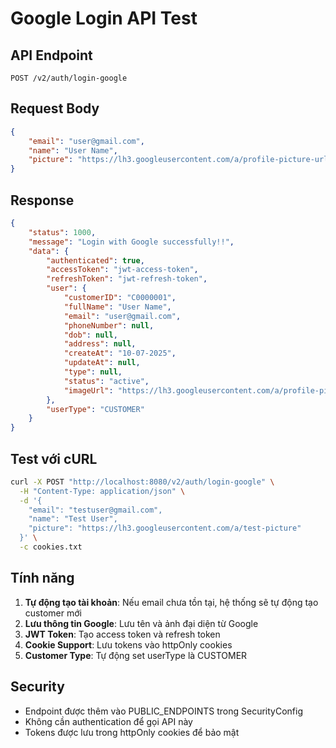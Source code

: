 # Google Login API Test

## API Endpoint
```
POST /v2/auth/login-google
```

## Request Body
```json
{
    "email": "user@gmail.com",
    "name": "User Name",
    "picture": "https://lh3.googleusercontent.com/a/profile-picture-url"
}
```

## Response
```json
{
    "status": 1000,
    "message": "Login with Google successfully!!",
    "data": {
        "authenticated": true,
        "accessToken": "jwt-access-token",
        "refreshToken": "jwt-refresh-token",
        "user": {
            "customerID": "C0000001",
            "fullName": "User Name",
            "email": "user@gmail.com",
            "phoneNumber": null,
            "dob": null,
            "address": null,
            "createAt": "10-07-2025",
            "updateAt": null,
            "type": null,
            "status": "active",
            "imageUrl": "https://lh3.googleusercontent.com/a/profile-picture-url"
        },
        "userType": "CUSTOMER"
    }
}
```

## Test với cURL
```bash
curl -X POST "http://localhost:8080/v2/auth/login-google" \
  -H "Content-Type: application/json" \
  -d '{
    "email": "testuser@gmail.com",
    "name": "Test User",
    "picture": "https://lh3.googleusercontent.com/a/test-picture"
  }' \
  -c cookies.txt
```

## Tính năng
1. **Tự động tạo tài khoản**: Nếu email chưa tồn tại, hệ thống sẽ tự động tạo customer mới
2. **Lưu thông tin Google**: Lưu tên và ảnh đại diện từ Google
3. **JWT Token**: Tạo access token và refresh token
4. **Cookie Support**: Lưu tokens vào httpOnly cookies
5. **Customer Type**: Tự động set userType là CUSTOMER

## Security
- Endpoint được thêm vào PUBLIC_ENDPOINTS trong SecurityConfig
- Không cần authentication để gọi API này
- Tokens được lưu trong httpOnly cookies để bảo mật

